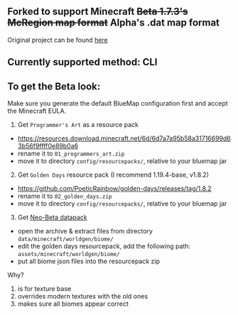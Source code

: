 ## Forked to support Minecraft ~~Beta 1.7.3's McRegion map format~~ Alpha's .dat map format
Original project can be found [here](https://github.com/BlueMap-Minecraft/BlueMap)

## Currently supported method: CLI

## To get the Beta look:

Make sure you generate the default BlueMap configuration first and accept the Minecraft EULA.

1. Get `Programmer's Art` as a resource pack
- https://resources.download.minecraft.net/6d/6d7a7a95b58a31716699d63b56f9ffff0e89b0a6
- rename it to `01_programmers_art.zip`
- move it to directory `config/resourcepacks/`, relative to your bluemap jar
2. Get `Golden Days` resource pack (I recommend 1.19.4-base, v1.8.2)
- https://github.com/PoeticRainbow/golden-days/releases/tag/1.8.2
- rename it to `02_golden_days.zip`
- move it to directory `config/resourcepacks/`, relative to your bluemap jar
3. Get [Neo-Beta datapack](https://github.com/SkyDeckAGoGo/neo-beta-datapack)
- open the archive & extract files from directory `data/minecraft/worldgen/biome/`
- edit the golden days resourcepack, add the following path: `assets/minecraft/worldgen/biome/`
- put all biome json files into the resourcepack zip

Why?
1. is for texture base
2. overrides modern textures with the old ones
3. makes sure all biomes appear correct
